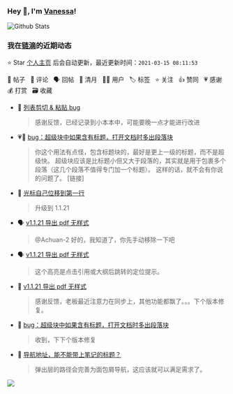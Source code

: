 ### Hey 👋, I'm [Vanessa](http://vanessa.b3log.org/)!

![Github Stats](https://github-readme-stats.vercel.app/api?username=Vanessa219&show_icons=true)

<!--events start -->

### 我在[链滴](https://ld246.com)的近期动态

⭐️ Star [个人主页](https://github.com/Vanessa219/Vanessa219) 后会自动更新，最近更新时间：`2021-03-15 08:11:53`

📝 帖子 &nbsp; 💬 评论 &nbsp; 🗣 回帖 &nbsp; 🌙 清月 &nbsp; 👨‍💻 用户 &nbsp; 🏷️ 标签 &nbsp; ⭐️ 关注 &nbsp; 👍 赞同 &nbsp; 💗 感谢 &nbsp; 💰 打赏 &nbsp; 🗃 收藏

* 💬 [列表剪切 &amp; 粘贴 bug](https://ld246.com/article/1615740765556/comment/1615742088833#comments)

  > 感谢反馈，已经记录到小本本中，可能要晚一点才能进行改进
* 💗💬 [bug：超级块中如果含有标题，打开文档时多出段落块](https://ld246.com/article/1615708265956/comment/1615739750855#comments)

  > 你这个用法有点怪，包含标题块的，最好是更上一级的标题，而不是超级快。 超级块应该是比标题小但又大于段落的，其实就是用于包裹多个段落（这几个段落不值得专门加一个标题）。 这样的话，就不会有你说的问题了。 [链接]
* 💬 [光标自己位移到第一行](https://ld246.com/article/1615727285757/comment/1615731744009#comments)

  > 升级到 1.1.21
* 🗣 [v1.1.21 导出 pdf 无样式](https://ld246.com/article/1615711223361/comment/1615712996209#comments)

  > @Achuan-2 好的，我知道了，你先手动移除一下吧
* 🗣 [v1.1.21 导出 pdf 无样式](https://ld246.com/article/1615711223361/comment/1615712996209#comments)

  > 这个高亮是点击引用或大纲后跳转的定位提示。
* 💬 [v1.1.21 导出 pdf 无样式](https://ld246.com/article/1615711223361/comment/1615726376158#comments)

  > 感谢反馈，老板最近注意力在同步上，其他功能都飘了。。。下个版本修复。
* 💬 [bug：超级块中如果含有标题，打开文档时多出段落块](https://ld246.com/article/1615708265956/comment/1615725410990#comments)

  > 收到，下下个版本修复
* 💬 [导航地址，能不能带上笔记的标题？](https://ld246.com/article/1615699542963/comment/1615725096929#comments)

  > 弹出层的路径会完善为面包屑导航，这应该就可以满足需求了。


<!--events end -->

<a title="Hits" target="_blank" href="https://github.com/Vanessa219/Vanessa219"><img src="https://hits.b3log.org/Vanessa219/Vanessa219.svg"></a>
